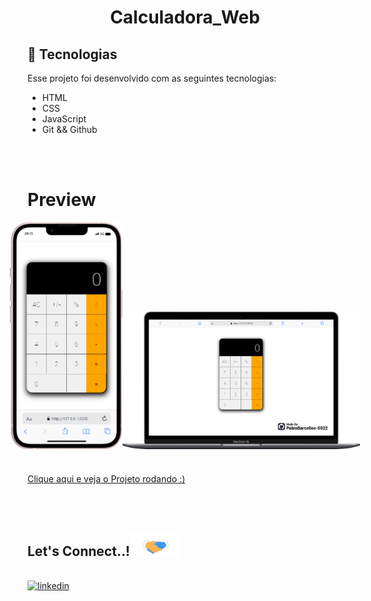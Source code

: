 <h1 align="center"> Calculadora_Web </h1>

## 🚀 Tecnologias

Esse projeto foi desenvolvido com as seguintes tecnologias:

- HTML
- CSS
- JavaScript
- Git && Github

<br>
<br>

# Preview

<div style="display: flex; align-items: flex-end; justify-content: center;">
    <img width="180px" src="./resources/iPhone-13-Mini-127.0.0.1.png"/>
    <img width="380px" height="220px" src="./resources/Macbook-Air-127.0.0.1.png"/>
</div>

#

<a href="https://pablobarcellos-0522.github.io/Calculator/" target="_blank">Clique aqui e veja o Projeto rodando :)</a>

<br>
<br>

## <b> Let's Connect..!</b><img src="https://github.com/0xAbdulKhalid/0xAbdulKhalid/raw/main/assets/mdImages/handshake.gif" width ="80">

<br>
<a href="https://www.linkedin.com/in/pablobarcellos0522/" target="_blank">
<img src="https://img.shields.io/badge/linkedin:  Pablo Barcellos-%2300acee.svg?color=405DE6&style=for-the-badge&logo=linkedin&logoColor=white" alt=linkedin style="margin-bottom: 5px;"/>
</a>
